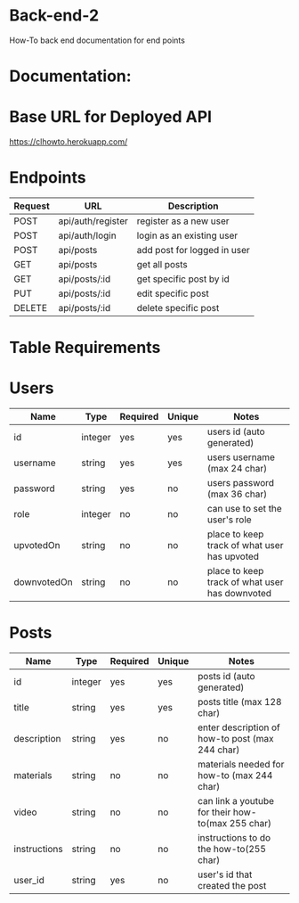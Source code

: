 # Back-end-2

How-To back end documentation for end points

# Documentation:

# Base URL for Deployed API

https://clhowto.herokuapp.com/

# Endpoints

| Request | URL               | Description                 |
| ------- | ----------------- | --------------------------- |
| POST    | api/auth/register | register as a new user      |
| POST    | api/auth/login    | login as an existing user   |
| POST    | api/posts         | add post for logged in user |
| GET     | api/posts         | get all posts               |
| GET     | api/posts/:id     | get specific post by id     |
| PUT     | api/posts/:id     | edit specific post          |
| DELETE  | api/posts/:id     | delete specific post        |

# Table Requirements

# Users

| Name        | Type    | Required | Unique | Notes                                          |
| ----------- | ------- | -------- | ------ | ---------------------------------------------- |
| id          | integer | yes      | yes    | users id (auto generated)                      |
| username    | string  | yes      | yes    | users username (max 24 char)                   |
| password    | string  | yes      | no     | users password (max 36 char)                   |
| role        | integer | no       | no     | can use to set the user's role                 |
| upvotedOn   | string  | no       | no     | place to keep track of what user has upvoted   |
| downvotedOn | string  | no       | no     | place to keep track of what user has downvoted |

# Posts

| Name         | Type    | Required | Unique | Notes                                             |
| ------------ | ------- | -------- | ------ | ------------------------------------------------- |
| id           | integer | yes      | yes    | posts id (auto generated)                         |
| title        | string  | yes      | yes    | posts title (max 128 char)                        |
| description  | string  | yes      | no     | enter description of how-to post (max 244 char)   |
| materials    | string  | no       | no     | materials needed for how-to (max 244 char)        |
| video        | string  | no       | no     | can link a youtube for their how-to(max 255 char) |
| instructions | string  | no       | no     | instructions to do the how-to(255 char)           |
| user_id      | string  | yes      | no     | user's id that created the post                   |
